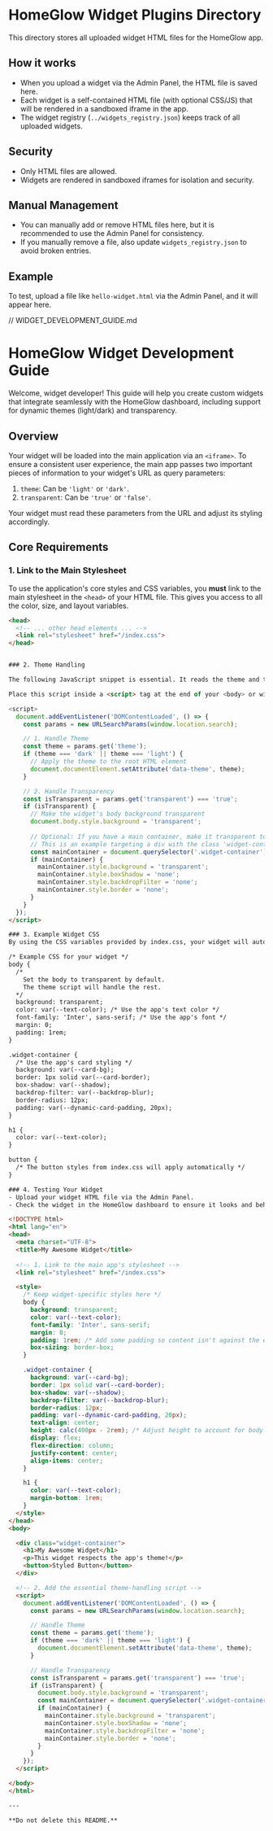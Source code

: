 # HomeGlow Widget Plugins Directory

This directory stores all uploaded widget HTML files for the HomeGlow app.

## How it works
- When you upload a widget via the Admin Panel, the HTML file is saved here.
- Each widget is a self-contained HTML file (with optional CSS/JS) that will be rendered in a sandboxed iframe in the app.
- The widget registry (`../widgets_registry.json`) keeps track of all uploaded widgets.

## Security
- Only HTML files are allowed.
- Widgets are rendered in sandboxed iframes for isolation and security.

## Manual Management
- You can manually add or remove HTML files here, but it is recommended to use the Admin Panel for consistency.
- If you manually remove a file, also update `widgets_registry.json` to avoid broken entries.

## Example
To test, upload a file like `hello-widget.html` via the Admin Panel, and it will appear here.


// WIDGET_DEVELOPMENT_GUIDE.md
# HomeGlow Widget Development Guide

Welcome, widget developer! This guide will help you create custom widgets that integrate seamlessly with the HomeGlow dashboard, including support for dynamic themes (light/dark) and transparency.

## Overview

Your widget will be loaded into the main application via an `<iframe>`. To ensure a consistent user experience, the main app passes two important pieces of information to your widget's URL as query parameters:

1.  `theme`: Can be `'light'` or `'dark'`.
2.  `transparent`: Can be `'true'` or `'false'`.

Your widget must read these parameters from the URL and adjust its styling accordingly.

## Core Requirements

### 1. Link to the Main Stylesheet

To use the application's core styles and CSS variables, you **must** link to the main stylesheet in the `<head>` of your HTML file. This gives you access to all the color, size, and layout variables.

```html
<head>
  <!-- ... other head elements ... -->
  <link rel="stylesheet" href="/index.css">
</head>


### 2. Theme Handling

The following JavaScript snippet is essential. It reads the theme and transparent parameters from the URL and applies the necessary attributes and styles to your widget.

Place this script inside a <script> tag at the end of your <body> or within a DOMContentLoaded event listener in your <head>.

<script>
  document.addEventListener('DOMContentLoaded', () => {
    const params = new URLSearchParams(window.location.search);

    // 1. Handle Theme
    const theme = params.get('theme');
    if (theme === 'dark' || theme === 'light') {
      // Apply the theme to the root HTML element
      document.documentElement.setAttribute('data-theme', theme);
    }

    // 2. Handle Transparency
    const isTransparent = params.get('transparent') === 'true';
    if (isTransparent) {
      // Make the widget's body background transparent
      document.body.style.background = 'transparent';
      
      // Optional: If you have a main container, make it transparent too.
      // This is an example targeting a div with the class 'widget-container'.
      const mainContainer = document.querySelector('.widget-container');
      if (mainContainer) {
        mainContainer.style.background = 'transparent';
        mainContainer.style.boxShadow = 'none';
        mainContainer.style.backdropFilter = 'none';
        mainContainer.style.border = 'none';
      }
    }
  });
</script>

### 3. Example Widget CSS
By using the CSS variables provided by index.css, your widget will automatically adapt its colors.

/* Example CSS for your widget */
body {
  /* 
    Set the body to transparent by default. 
    The theme script will handle the rest.
  */
  background: transparent; 
  color: var(--text-color); /* Use the app's text color */
  font-family: 'Inter', sans-serif; /* Use the app's font */
  margin: 0;
  padding: 1rem;
}

.widget-container {
  /* Use the app's card styling */
  background: var(--card-bg);
  border: 1px solid var(--card-border);
  box-shadow: var(--shadow);
  backdrop-filter: var(--backdrop-blur);
  border-radius: 12px;
  padding: var(--dynamic-card-padding, 20px);
}

h1 {
  color: var(--text-color);
}

button {
  /* The button styles from index.css will apply automatically */
}

### 4. Testing Your Widget
- Upload your widget HTML file via the Admin Panel.
- Check the widget in the HomeGlow dashboard to ensure it looks and behaves as expected in both light and dark themes.

<!DOCTYPE html>
<html lang="en">
<head>
  <meta charset="UTF-8">
  <title>My Awesome Widget</title>
  
  <!-- 1. Link to the main app's stylesheet -->
  <link rel="stylesheet" href="/index.css">

  <style>
    /* Keep widget-specific styles here */
    body {
      background: transparent;
      color: var(--text-color);
      font-family: 'Inter', sans-serif;
      margin: 0;
      padding: 1rem; /* Add some padding so content isn't against the edge */
      box-sizing: border-box;
    }

    .widget-container {
      background: var(--card-bg);
      border: 1px solid var(--card-border);
      box-shadow: var(--shadow);
      backdrop-filter: var(--backdrop-blur);
      border-radius: 12px;
      padding: var(--dynamic-card-padding, 20px);
      text-align: center;
      height: calc(400px - 2rem); /* Adjust height to account for body padding */
      display: flex;
      flex-direction: column;
      justify-content: center;
      align-items: center;
    }

    h1 {
      color: var(--text-color);
      margin-bottom: 1rem;
    }
  </style>
</head>
<body>

  <div class="widget-container">
    <h1>My Awesome Widget</h1>
    <p>This widget respects the app's theme!</p>
    <button>Styled Button</button>
  </div>

  <!-- 2. Add the essential theme-handling script -->
  <script>
    document.addEventListener('DOMContentLoaded', () => {
      const params = new URLSearchParams(window.location.search);

      // Handle Theme
      const theme = params.get('theme');
      if (theme === 'dark' || theme === 'light') {
        document.documentElement.setAttribute('data-theme', theme);
      }

      // Handle Transparency
      const isTransparent = params.get('transparent') === 'true';
      if (isTransparent) {
        document.body.style.background = 'transparent';
        const mainContainer = document.querySelector('.widget-container');
        if (mainContainer) {
          mainContainer.style.background = 'transparent';
          mainContainer.style.boxShadow = 'none';
          mainContainer.style.backdropFilter = 'none';
          mainContainer.style.border = 'none';
        }
      }
    });
  </script>

</body>
</html>

---

**Do not delete this README.**
